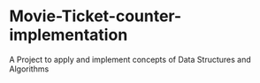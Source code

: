 # Movie-Ticket-counter-implementation
A Project to apply and  implement  concepts of Data Structures and Algorithms
